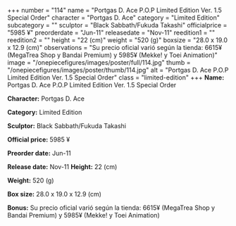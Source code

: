 +++
number = "114"
name = "Portgas D. Ace P.O.P Limited Edition Ver. 1.5 Special Order"
character = "Portgas D. Ace"
category = "Limited Edition"
subcategory = ""
sculptor = "Black Sabbath/Fukuda Takashi"
officialprice = "5985 ¥"
preorderdate = "Jun-11"
releasedate = "Nov-11"
reedition1 = ""
reedition2 = ""
height = "22 (cm)"
weight = "520 (g)"
boxsize = "28.0 x 19.0 x 12.9 (cm)"
observations = "Su precio oficial varió según la tienda: 6615¥ (MegaTrea Shop y Bandai Premium) y 5985¥ (Mekke! y Toei Animation)"
image = "/onepiecefigures/images/poster/full/114.jpg"
thumb = "/onepiecefigures/images/poster/thumb/114.jpg"
alt = "Portgas D. Ace P.O.P Limited Edition Ver. 1.5 Special Order"
class = "limited-edition"
+++
**Name:** Portgas D. Ace P.O.P Limited Edition Ver. 1.5 Special Order

**Character:** Portgas D. Ace

**Category:** Limited Edition 

**Sculptor:** Black Sabbath/Fukuda Takashi

**Official price:** 5985 ¥

**Preorder date:** Jun-11

**Release date:** Nov-11
**Height:** 22 (cm)

**Weight:** 520 (g)

**Box size:** 28.0 x 19.0 x 12.9 (cm)

**Bonus:** Su precio oficial varió según la tienda: 6615¥ (MegaTrea Shop y Bandai Premium) y 5985¥ (Mekke! y Toei Animation)
